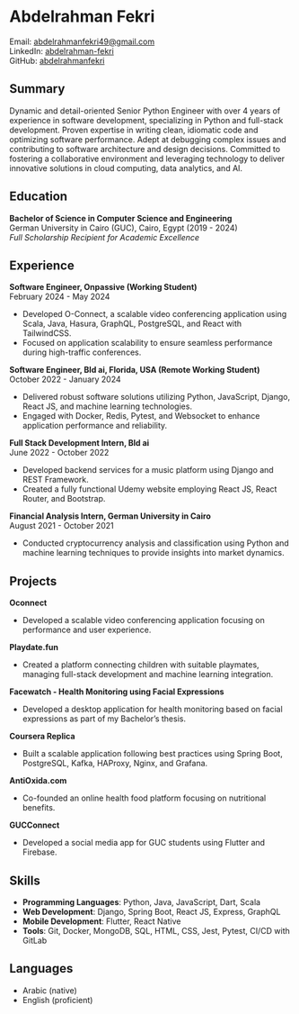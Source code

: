 
# Abdelrahman Fekri
Email: abdelrahmanfekri49@gmail.com  
LinkedIn: [abdelrahman-fekri](https://www.linkedin.com/in/abdelrahman-fekri)  
GitHub: [abdelrahmanfekri](https://github.com/abdelrahmanfekri)  

## Summary
Dynamic and detail-oriented Senior Python Engineer with over 4 years of experience in software development, specializing in Python and full-stack development. Proven expertise in writing clean, idiomatic code and optimizing software performance. Adept at debugging complex issues and contributing to software architecture and design decisions. Committed to fostering a collaborative environment and leveraging technology to deliver innovative solutions in cloud computing, data analytics, and AI.

## Education
**Bachelor of Science in Computer Science and Engineering**  
German University in Cairo (GUC), Cairo, Egypt (2019 - 2024)  
*Full Scholarship Recipient for Academic Excellence*

## Experience
**Software Engineer, Onpassive (Working Student)**  
February 2024 - May 2024  
- Developed O-Connect, a scalable video conferencing application using Scala, Java, Hasura, GraphQL, PostgreSQL, and React with TailwindCSS.
- Focused on application scalability to ensure seamless performance during high-traffic conferences.

**Software Engineer, Bld ai, Florida, USA (Remote Working Student)**  
October 2022 - January 2024  
- Delivered robust software solutions utilizing Python, JavaScript, Django, React JS, and machine learning technologies.
- Engaged with Docker, Redis, Pytest, and Websocket to enhance application performance and reliability.

**Full Stack Development Intern, Bld ai**  
June 2022 - October 2022  
- Developed backend services for a music platform using Django and REST Framework.
- Created a fully functional Udemy website employing React JS, React Router, and Bootstrap.

**Financial Analysis Intern, German University in Cairo**  
August 2021 - October 2021  
- Conducted cryptocurrency analysis and classification using Python and machine learning techniques to provide insights into market dynamics.

## Projects
**Oconnect**  
- Developed a scalable video conferencing application focusing on performance and user experience.

**Playdate.fun**  
- Created a platform connecting children with suitable playmates, managing full-stack development and machine learning integration.

**Facewatch - Health Monitoring using Facial Expressions**  
- Developed a desktop application for health monitoring based on facial expressions as part of my Bachelor’s thesis.

**Coursera Replica**  
- Built a scalable application following best practices using Spring Boot, PostgreSQL, Kafka, HAProxy, Nginx, and Grafana.

**AntiOxida.com**  
- Co-founded an online health food platform focusing on nutritional benefits.

**GUCConnect**  
- Developed a social media app for GUC students using Flutter and Firebase.

## Skills
- **Programming Languages**: Python, Java, JavaScript, Dart, Scala
- **Web Development**: Django, Spring Boot, React JS, Express, GraphQL
- **Mobile Development**: Flutter, React Native
- **Tools**: Git, Docker, MongoDB, SQL, HTML, CSS, Jest, Pytest, CI/CD with GitLab

## Languages
- Arabic (native)
- English (proficient)

